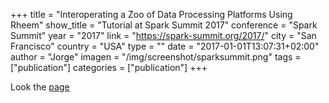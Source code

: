 +++
title = "Interoperating a Zoo of Data Processing Platforms Using Rheem"
show_title = "Tutorial at Spark Summit 2017"
conference = "Spark Summit"
year = "2017"
link = "https://spark-summit.org/2017/"
city = "San Francisco"
country =  "USA"
type = ""
date = "2017-01-01T13:07:31+02:00"
author = "Jorge"
imagen = "/img/screenshot/sparksummit.png"
tags = ["publication"]
categories = ["publication"]
+++

Look the <a href="https://spark-summit.org/2017/">page </a>
